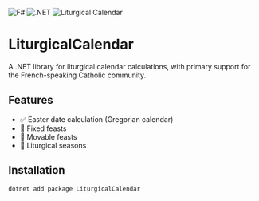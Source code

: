 ![F#](https://img.shields.io/badge/F%23-378BBA?logo=fsharp&logoColor=white)
![.NET](https://img.shields.io/badge/.NET-512BD4?logo=dotnet&logoColor=white)
![Liturgical Calendar](https://img.shields.io/badge/Liturgical%20Calendar-E60000?logo=google-calendar&logoColor=white)

# LiturgicalCalendar

A .NET library for liturgical calendar calculations, with primary support for the French-speaking Catholic community.

## Features

- ✅ Easter date calculation (Gregorian calendar)
- 🚧 Fixed feasts
- 🚧 Movable feasts
- 🚧 Liturgical seasons

## Installation

```bash
dotnet add package LiturgicalCalendar
```
